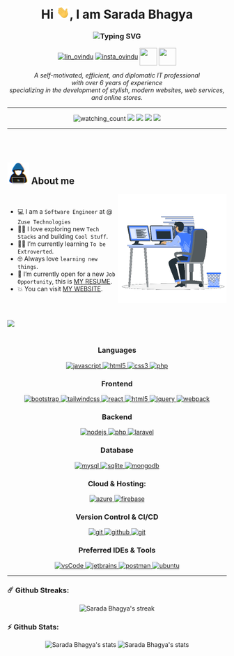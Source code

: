 <!-- <p align="center">
  <img src="https://github.com/thompsonemerson/thompsonemerson/raw/master/cover-thompson.png" height="200" />
</p> -->
<h1 align="center">Hi <img src="https://raw.githubusercontent.com/ABSphreak/ABSphreak/master/gifs/Hi.gif" width="30px">,
  I am Sarada Bhagya </h1>
<h3 align="center"><img
    src="https://readme-typing-svg.demolab.com?font=Encode+Sans+SC&weight=600&pause=1000&center=true&vCenter=true&width=435&lines=Software+Engineer;Laravel+Developer;Web+Developer;Freelancer"
    alt="Typing SVG" />
</h3>

<p align="center">
  <a href="https://www.linkedin.com/in/sarada-bhagya-herath/" target="_blank"><img align="center"
      src="https://cdn-icons-png.flaticon.com/512/3536/3536505.png" alt="lin_ovindu" height="40" width="40" /></a>
  <a href="https://github.com/AXUSLK/" target="_blank"><img align="center"
      src="https://cdn-icons-png.flaticon.com/512/25/25657.png" alt="insta_ovindu" height="40" width="40" /></a>
  <a href="https://www.facebook.com/theliya.gsc/" target="_blank><img align=" center"
    src="https://cdn-icons-png.flaticon.com/512/733/733547.png" alt="fb_ovindu" height="40" width="40" /></a>
  <a href="mailto: thilinalink@gmail.com"><img align="center"
      src="https://cdn-icons-png.flaticon.com/512/5968/5968534.png" height="40" width="40" /></a>
  <a href="https://saradabhagya.me/" target="_blank"><img align="center"
      src="https://cdn-icons-png.flaticon.com/512/2721/2721688.png" height="40" width="40" /></a>
</p>



<p align="center">
  <em>
    A self-motivated, efficient, and diplomatic IT professional <br>
    with over 6 years of experience <br>
    specializing in the development of stylish, modern websites, web services, and online stores.
  </em>
  <br>
</p>
<hr>
<p align="center">
  <img src="https://komarev.com/ghpvc/?username=AXUSLK&color=brightgreen" alt="watching_count" />
  <img src="https://img.shields.io/badge/Age-32-blue" />
  <img src="https://img.shields.io/badge/Focus-Software%20Engineering-brightgreen" />
  <img src="https://img.shields.io/badge/Lives-Sri%20Lanka-success" />
  <img src="https://img.shields.io/badge/Languages-English%20%26%20Sinhala-brightgreen" />
</p>
<hr>

<br><br>
                                                                                       
## <picture><img src = "https://github.com/0xAbdulKhalid/0xAbdulKhalid/raw/main/assets/mdImages/about_me.gif" width = 50px></picture> **About me**

<picture> <img align="right" src="https://github.com/0xAbdulKhalid/0xAbdulKhalid/raw/main/assets/mdImages/Right_Side.gif" width = 250px></picture>

<br>

- :computer: I am a `Software Engineer` at @ `Zuse Technologies`
- :technologist: I love exploring new `Tech Stacks` and building `Cool Stuff`.
- :student: I’m currently learning `To be Extroverted`.
- :nerd_face: Always love `learning new things`.
- :thinking: I’m currently open for a new `Job Opportunity`, this is [MY
RESUME](https://saradabhagya.me/img/sarada__bhagya.pdf).
- :boom: You can visit [MY WEBSITE](https://saradabhagya.me).

<br><br>

<img
  src="https://user-images.githubusercontent.com/73097560/115834477-dbab4500-a447-11eb-908a-139a6edaec5c.gif"><br><br>

<!-- - 🌱 I’m currently learning **To be Extroverted**

- 👯 I’m looking to collaborate on **Spring Framework**

- 🤝 I’m looking for help with **Backend Design**

- 👨‍💻 All of my projects are available [@Elanza-48](github.com/Elanza-48)

- 💬 Ask me about **System Designs and Philosophy 😆**

- ⚡ Fun fact **Coding is a passion and not profession.** -->


<h3 align="center">Languages</h3>
<p align="center">
  <a href="https://developer.mozilla.org/en-US/docs/Web/JavaScript" target="_blank">
    <img src="https://img.shields.io/badge/Javascript-F7DF1E.svg?style=for-the-badge&logo=javascript&logoColor=black"
      alt="javascript" />
  </a>
  <a href="https://www.w3.org/html/" target="_blank">
    <img src="https://img.shields.io/badge/html-E34F26.svg?style=for-the-badge&logo=html5&logoColor=white"
      alt="html5" />
  </a>
  <a href="https://www.w3schools.com/css/" target="_blank">
    <img src="https://img.shields.io/badge/css-1572B6.svg?style=for-the-badge&logo=css3&logoColor=white" alt="css3" />
  </a>
  <a href="https://www.php.net/" target="_blank">
    <img src="https://img.shields.io/badge/PHP-777BB4?style=for-the-badge&logo=php&logoColor=white" alt="php" />
  </a>
</p>

<h3 align="center">Frontend</h3>
<p align="center">
  <a href="https://getbootstrap.com" target="_blank">
    <img src="https://img.shields.io/badge/bootstrap-7952B3.svg?style=for-the-badge&logo=bootstrap&logoColor=white"
      alt="bootstrap" />
  </a>
  <a href="https://tailwindcss.com/" target="_blank">
    <img src="https://img.shields.io/badge/Tailwind_CSS-38B2AC?style=for-the-badge&logo=tailwind-css&logoColor=black"
      alt="tailwindcss" />
  </a>
  <a href="https://reactjs.org/" target="_blank">
    <img src="https://img.shields.io/badge/reactjs-61DAFB.svg?style=for-the-badge&logo=react&logoColor=black"
      alt="react" />
  </a>
  <a href="https://www.w3.org/html/" target="_blank">
    <img src="https://img.shields.io/badge/HTML-239120?style=for-the-badge&logo=html5&logoColor=white" alt="html5" />
  </a>
  <a href="https://jquery.com/" target="_blank">
    <img src="https://img.shields.io/badge/jquery-0769AD.svg?style=for-the-badge&logo=jquery&logoColor=white"
      alt="jquery" />
  </a>
  <a href="https://webpack.js.org" target="_blank">
    <img src="https://img.shields.io/badge/webpack-8DD6F9.svg?style=for-the-badge&logo=webpack&logoColor=black"
      alt="webpack" />
  </a>
</p>

<h3 align="center">Backend</h3>
<p align="center">
  <a href="https://nodejs.org" target="_blank">
    <img src="https://img.shields.io/badge/node.js-339933.svg?style=for-the-badge&logo=nodedotjs&logoColor=white"
      alt="nodejs" />
  </a>
  <a href="https://www.php.net/" target="_blank">
    <img src="https://img.shields.io/badge/PHP-777BB4?style=for-the-badge&logo=php&logoColor=white" alt="php" />
  </a>
  <a href="hhttps://laravel.com/" target="_blank">
    <img src="https://img.shields.io/badge/Laravel-FF2D20?style=for-the-badge&logo=laravel&logoColor=white"
      alt="laravel" />
  </a>
</p>

<h3 align="center">Database</h3>
<p align="center">
  <a href="https://www.mysql.com/" target="_blank">
    <img src="https://img.shields.io/badge/MySQL-005C84?style=for-the-badge&logo=mysql&logoColor=white" alt="mysql" />
  </a>
  <a href="https://www.sqlite.org/" target="_blank">
    <img src="https://img.shields.io/badge/sqlite-003B57.svg?style=for-the-badge&logo=sqlite&logoColor=white"
      alt="sqlite" />
  </a>
  <a href="https://www.mongodb.com/" target="_blank">
    <img src="https://img.shields.io/badge/mongodb-47A248.svg?style=for-the-badge&logo=mongodb&logoColor=white"
      alt="mongodb" />
  </a>
</p>

<h3 align="center">Cloud & Hosting:</h3>
<p align="center">
  <a href="https://azure.microsoft.com/en-in/" target="_blank">
    <img src="https://img.shields.io/badge/Azure-0078D4?style=for-the-badge&logo=microsoftazure&logoColor=white"
      alt="azure" />
  </a>
  <a href="https://netlify.com/" target="_blank">
    <img src="https://img.shields.io/badge/netlify-00C7B7.svg?style=for-the-badge&logo=netlify&logoColor=black"
      alt="firebase" />
  </a>
</p>

<h3 align="center">Version Control & CI/CD</h3>
<p align="center">
  <a href="https://git-scm.com/" target="_blank">
    <img src="https://img.shields.io/badge/git-F05032.svg?style=for-the-badge&logo=git&logoColor=white" alt="git" />
  </a>
  <a href="https://github.com/AXUSLK" target="_blank">
    <img src="https://img.shields.io/badge/github-181717.svg?style=for-the-badge&logo=github&logoColor=white"
      alt="github" />
  </a>
  <a href="https://gitlab.com/AXUSLK" target="_blank">
    <img src="https://img.shields.io/badge/gitlab-181717.svg?style=for-the-badge&logo=gitlab&logoColor=white"
      alt="git" />
  </a>
</p>

<h3 align="center">Preferred IDEs & Tools </h3>
<p align="center">
  <a href="https://code.visualstudio.com/" target="_blank">
    <img src="https://img.shields.io/badge/vscode-007ACC.svg?style=for-the-badge&logo=visualstudiocode&logoColor=white"
      alt="vsCode" />
  </a>
  <a href="https://www.jetbrains.com/" target="_blank">
    <img
      src="https://img.shields.io/badge/jetbrains%20IDE-000000.svg?style=for-the-badge&logo=jetbrains&logoColor=white"
      alt="jetbrains" />
  </a>
  <a href="https://postman.com" target="_blank">
    <img src="https://img.shields.io/badge/postman-FF6C37.svg?style=for-the-badge&logo=postman&logoColor=white"
      alt="postman" />
  </a>
  <a href="https://ubuntu.com/" target="_blank">
    <img src="https://img.shields.io/badge/ubuntu-E95420.svg?style=for-the-badge&logo=ubuntu&logoColor=white"
      alt="ubuntu" />
  </a>
</p>
<hr>

### ☄️ Github Streaks:

<p align="center">
  <img alt="Sarada Bhagya's streak"
    src="https://github-readme-streak-stats.herokuapp.com/?user=AXUSLK&theme=tokyonight&hide_border=true&border_radius=15&date_format=M%20j%5B%2C%20Y%5D" />
</p>

### ⚡ Github Stats:

<p align="center">
  <img src="https://github-readme-stats.vercel.app/api?username=AXUSLK&show_icons=true&hide_border=true&theme=tokyonight"
    alt="Sarada Bhagya's stats" />
  <img
    src="https://github-readme-stats.vercel.app/api/top-langs?username=AXUSLK&show_icons=true&locale=en&layout=compact&theme=tokyonight&hide_border=true"
    alt="Sarada Bhagya's stats" />
</p>
